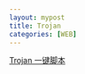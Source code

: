 ```yaml
---
layout: mypost
title: Trojan
categories: [WEB]
---
```



[Trojan 一键脚本](https://github.com/Jrohy/trojan)


